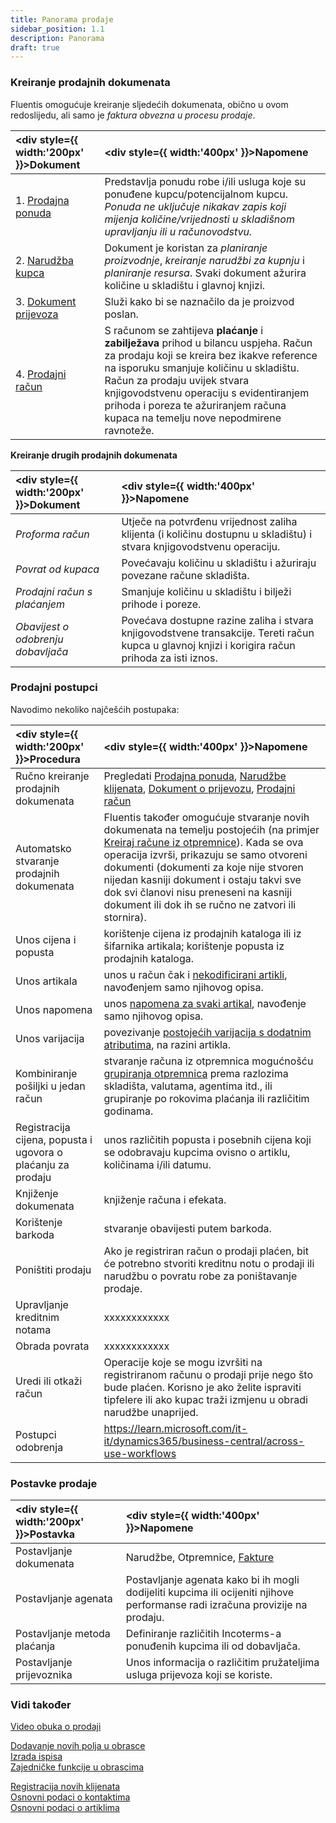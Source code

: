 ```yaml
---
title: Panorama prodaje
sidebar_position: 1.1
description: Panorama 
draft: true
---
```


### Kreiranje prodajnih dokumenata

Fluentis omogućuje kreiranje sljedećih dokumenata, obično u ovom redoslijedu, ali samo je *faktura obvezna u procesu prodaje*.   

| <div style={{ width:'200px' }}>Dokument</div> | <div style={{ width:'400px' }}>Napomene</div> |
| :-- | :--|
| 1. [Prodajna ponuda](/docs/sales/sales-price-list/sales-price-list/insert-sales-price-list) | Predstavlja ponudu robe i/ili usluga koje su ponuđene kupcu/potencijalnom kupcu. *Ponuda ne uključuje nikakav zapis koji mijenja količine/vrijednosti u skladišnom upravljanju ili u računovodstvu.* |
| 2. [Narudžba kupca](/docs/sales/sales-orders/create-new-sales-orders\header) | Dokument je koristan za *planiranje proizvodnje*, *kreiranje narudžbi za kupnju* i *planiranje resursa*. Svaki dokument ažurira količine u skladištu i glavnoj knjizi. |
| 3. [Dokument prijevoza](/docs/sales/sales-price-list/sales-price-list/insert-sales-price-list) | Služi kako bi se naznačilo da je proizvod poslan. |
| 4. [Prodajni račun](/docs/sales/sales-price-list/sales-price-list/insert-sales-price-list) | S računom se zahtijeva **plaćanje** i **zabilježava** prihod u bilancu uspjeha. Račun za prodaju koji se kreira bez ikakve reference na isporuku smanjuje količinu u skladištu. Račun za prodaju uvijek stvara knjigovodstvenu operaciju s evidentiranjem prihoda i poreza te ažuriranjem računa kupaca na temelju nove nepodmirene ravnoteže.|

**Kreiranje drugih prodajnih dokumenata**

| <div style={{ width:'200px' }}>Dokument</div> | <div style={{ width:'400px' }}>Napomene</div> |
| :-- | :--|
| *Proforma račun* | Utječe na potvrđenu vrijednost zaliha klijenta (i količinu dostupnu u skladištu) i stvara knjigovodstvenu operaciju.|
| *Povrat od kupaca*| Povećavaju količinu u skladištu i ažuriraju povezane račune skladišta. |
| *Prodajni račun s plaćanjem* | Smanjuje količinu u skladištu i bilježi prihode i poreze.|
| *Obavijest o odobrenju dobavljača* | Povećava dostupne razine zaliha i stvara knjigovodstvene transakcije. Tereti račun kupca u glavnoj knjizi i korigira račun prihoda za isti iznos.|

### Prodajni postupci

Navodimo nekoliko najčešćih postupaka:  

| <div style={{ width:'200px' }}>Procedura</div> | <div style={{ width:'400px' }}>Napomene</div> |
| :-- | :--|
| Ručno kreiranje prodajnih dokumenata | Pregledati [Prodajna ponuda](/docs/sales/sales-price-list/sales-price-list/insert-sales-price-list), [Narudžbe klijenata](/docs/sales/sales-orders/create-new-sales-orders\header), [Dokument o prijevozu](/docs/sales/sales-price-list/sales-price-list/insert-sales-price-list), [Prodajni račun](/docs/sales/sales-price-list/sales-price-list/insert-sales-price-list)|
| Automatsko stvaranje prodajnih dokumenata | Fluentis također omogućuje stvaranje novih dokumenata na temelju postojećih (na primjer [Kreiraj račune iz otpremnice](/docs/sales/sales-price-list/sales-price-list/insert-sales-price-list)). Kada se ova operacija izvrši, prikazuju se samo otvoreni dokumenti (dokumenti za koje nije stvoren nijedan kasniji dokument i ostaju takvi sve dok svi članovi nisu preneseni na kasniji  dokument ili dok ih se ručno ne zatvori ili stornira).|
| Unos cijena i popusta | korištenje cijena iz prodajnih kataloga ili iz šifarnika artikala; korištenje popusta iz prodajnih kataloga. |
| Unos artikala | unos u račun čak i [nekodificirani artikli](/docs/sales/sales-price-list/sales-price-list/insert-sales-price-list), navođenjem samo njihovog opisa. |
| Unos napomena | unos [napomena za svaki artikal](/docs/sales/sales-price-list/sales-price-list/insert-sales-price-list), navođenje samo njihovog opisa. |
| Unos varijacija | povezivanje [postojećih varijacija s dodatnim atributima](/docs/sales/sales-price-list/sales-price-list/insert-sales-price-list), na razini artikla. |
| Kombiniranje pošiljki u jedan račun | stvaranje računa iz otpremnica mogućnošću [grupiranja otpremnica](/docs/sales/sales-price-list/sales-price-list/insert-sales-price-list) prema razlozima skladišta, valutama, agentima itd., ili grupiranje po rokovima plaćanja ili različitim godinama. |
| Registracija cijena, popusta i ugovora o plaćanju za prodaju | unos različitih popusta i posebnih cijena koji se odobravaju kupcima ovisno o artiklu, količinama i/ili datumu.|
| Knjiženje dokumenata | knjiženje računa i efekata. |
| Korištenje barkoda| stvaranje obavijesti putem barkoda.|
| Poništiti prodaju | Ako je registriran račun o prodaji plaćen, bit će potrebno stvoriti kreditnu notu o prodaji ili narudžbu o povratu robe za poništavanje prodaje. |
| Upravljanje kreditnim notama | xxxxxxxxxxxx|
| Obrada povrata | xxxxxxxxxxxx|
| Uredi ili otkaži račun| Operacije koje se mogu izvršiti na registriranom računu o prodaji prije nego što bude plaćen. Korisno je ako želite ispraviti tipfelere ili ako kupac traži izmjenu u obradi narudžbe unaprijed. |
| Postupci odobrenja | https://learn.microsoft.com/it-it/dynamics365/business-central/across-use-workflows|
 
### Postavke prodaje

| <div style={{ width:'200px' }}>Postavka</div> | <div style={{ width:'400px' }}>Napomene</div> |
| :-- | :--|
| Postavljanje dokumenata | Narudžbe, Otpremnice, [Fakture](/docs/configurations/parameters/sales/sales-invoices-parameters)|
| Postavljanje agenata | Postavljanje agenata kako bi ih mogli dodijeliti kupcima ili ocijeniti njihove performanse radi izračuna provizije na prodaju. |Postavljanje profila slanja dokumenata..|
| Postavljanje metoda plaćanja | Definiranje različitih Incoterms-a ponuđenih kupcima ili od dobavljača.|
| Postavljanje prijevoznika| Unos informacija o različitim pružateljima usluga prijevoza koji se koriste.|


### Vidi također 

[Video obuka o prodaji](/docs/sales/sales-price-list/sales-price-list/insert-sales-price-list)  

[Dodavanje novih polja u obrasce](/docs/object-navigator/load-request-object)  
[Izrada ispisa](/docs/object-navigator/create-report)  
[Zajedničke funkcije u obrascima](/docs/sales/sales-price-list/sales-price-list/insert-sales-price-list)  

[Registracija novih klijenata](/docs/sales/sales-price-list/sales-price-list/insert-sales-price-list)  
[Osnovni podaci o kontaktima](/docs/sales/sales-price-list/sales-price-list/insert-sales-price-list)  
[Osnovni podaci o artiklima](/docs/sales/sales-price-list/sales-price-list/insert-sales-price-list)  

